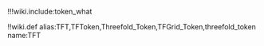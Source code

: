 !!!wiki.include:token_what


!!wiki.def alias:TFT,TFToken,Threefold_Token,TFGrid_Token,threefold_token name:TFT
